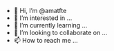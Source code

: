 - 👋 Hi, I’m @amatfte
- 👀 I’m interested in ...
- 🌱 I’m currently learning ...
- 💞️ I’m looking to collaborate on ...
- 📫 How to reach me ...

<!---
amatfte/amatfte is a ✨ special ✨ repository because its `README.md` (this file) appears on your GitHub profile.
You can click the Preview link to take a look at your changes.
--->
